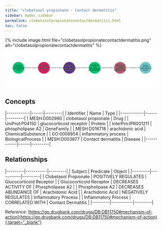 ```yaml
---
title: "clobetasol propionate - Contact dermatitis"
sidebar: mydoc_sidebar
permalink: clobetasolpropionatecontactdermatitis.html
toc: false 
---
```


{% include image.html file="clobetasolpropionatecontactdermatitis.png" alt="clobetasolpropionatecontactdermatitis" %}![Path Visualization](/images/clobetasolpropionatecontactdermatitis.png)

## Concepts

|------------|------|---------|
| Identifier | Name | Type    |
|------------|------|---------|
| MESH:D002990 | clobetasol propionate | Drug |
| UniProt:P04150 | glucocorticoid receptor | Protein |
| InterPro:IPR001211 | phospholipase A2 | GeneFamily |
| MESH:D016718 | arachidonic acid | ChemicalSubstance |
| GO:0006954 | inflammatory process | BiologicalProcess |
| MESH:D003877 | Contact dermatitis | Disease |
|------------|------|---------|

## Relationships

|---------|-----------|---------|
| Subject | Predicate | Object  |
|---------|-----------|---------|
| Clobetasol Propionate | POSITIVELY REGULATES | Glucocorticoid Receptor |
| Glucocorticoid Receptor | DECREASES ACTIVITY OF | Phospholipase A2 |
| Phospholipase A2 | DECREASES ABUNDANCE OF | Arachidonic Acid |
| Arachidonic Acid | NEGATIVELY REGULATES | Inflammatory Process |
| Inflammatory Process | CORRELATED WITH | Contact Dermatitis |
|---------|-----------|---------|

Reference: [https://go.drugbank.com/drugs/DB:DB11750#mechanism-of-action](https://go.drugbank.com/drugs/DB:DB11750#mechanism-of-action){:target="_blank"}